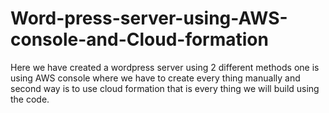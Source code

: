 # Word-press-server-using-AWS-console-and-Cloud-formation
Here we have created a wordpress server using 2 different methods one is using AWS console where we have to create every thing manually and second way is to use cloud formation that is every thing we will build using the code. 
